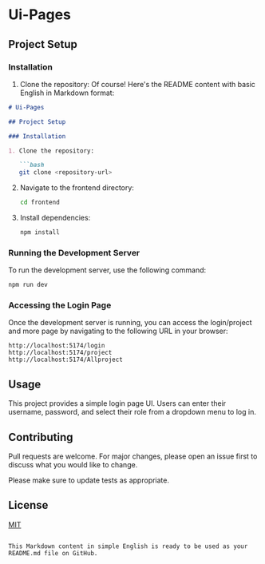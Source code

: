# Ui-Pages

## Project Setup

### Installation

1. Clone the repository:
Of course! Here's the README content with basic English in Markdown format:

```markdown
# Ui-Pages

## Project Setup

### Installation

1. Clone the repository:

   ```bash
   git clone <repository-url>
   ```

2. Navigate to the frontend directory:

   ```bash
   cd frontend
   ```

3. Install dependencies:

   ```bash
   npm install
   ```

### Running the Development Server

To run the development server, use the following command:

```bash
npm run dev
```

### Accessing the Login Page

Once the development server is running, you can access the login/project and more page by navigating to the following URL in your browser:

```
http://localhost:5174/login
http://localhost:5174/project
http://localhost:5174/Allproject
```

## Usage

This project provides a simple login page UI. Users can enter their username, password, and select their role from a dropdown menu to log in.

## Contributing

Pull requests are welcome. For major changes, please open an issue first to discuss what you would like to change.

Please make sure to update tests as appropriate.

## License

[MIT](https://choosealicense.com/licenses/mit/)
```

This Markdown content in simple English is ready to be used as your README.md file on GitHub.